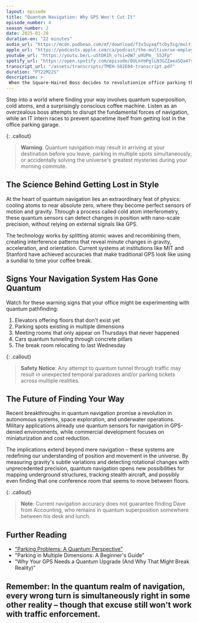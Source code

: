 ```yaml
---
layout: episode
title: "Quantum Navigation: Why GPS Won't Cut It"
episode_number: 4
season_number: 2
date: 2025-01-28
duration-en: "22 minutes"
audio_url: "https://mcdn.podbean.com/mf/download/f3v3uyaqftcby3sg/multiverse-employee-handbook-s02e04-quantum-navigation-why-gps-wont-cut-it.mp3"
apple_url: "https://podcasts.apple.com/ca/podcast/the-multiverse-employee-handbook/id1764134739?i=1000686130334"
youtube_url: "https://youtu.be/L-uStDK1h_o?si=OW7_wXUPm__S52Fp"
spotify_url: "https://open.spotify.com/episode/0ULnYmPglLN3GZZaeaSQa4?si=g9yqrtjRRnGKFJv7Z5-0MQ"
transcript_url: "/assets/transcripts/TMEH-S02E04-transcript.pdf"
duration: "PT22M22S"
description: >
 When the Square-Haired Boss decides to revolutionize office parking through quantum navigation, only a quick-thinking IT intern stands between reality and a multidimensional traffic jam.
---
```


Step into a world where finding your way involves quantum superposition, cold atoms, and a surprisingly conscious coffee machine. Listen as an overzealous boss attempts to disrupt the fundamental forces of navigation, while an IT intern races to prevent spacetime itself from getting lost in the office parking garage.

{: .callout}
> **Warning**: Quantum navigation may result in arriving at your destination before you leave, parking in multiple spots simultaneously, or accidentally solving the universe's greatest mysteries during your morning commute.

## The Science Behind Getting Lost in Style
At the heart of quantum navigation lies an extraordinary feat of physics: cooling atoms to near absolute zero, where they become perfect sensors of motion and gravity. Through a process called cold atom interferometry, these quantum sensors can detect changes in position with nano-scale precision, without relying on external signals like GPS.

The technology works by splitting atomic waves and recombining them, creating interference patterns that reveal minute changes in gravity, acceleration, and orientation. Current systems at institutions like MIT and Stanford have achieved accuracies that make traditional GPS look like using a sundial to time your coffee break.

## Signs Your Navigation System Has Gone Quantum
Watch for these warning signs that your office might be experimenting with quantum pathfinding:
1. Elevators offering floors that don't exist yet
2. Parking spots existing in multiple dimensions
3. Meeting rooms that only appear on Thursdays that never happened
4. Cars quantum tunneling through concrete pillars
5. The break room relocating to last Wednesday

{: .callout}
> **Safety Notice**: Any attempt to quantum tunnel through traffic may result in unexpected temporal paradoxes and/or parking tickets across multiple realities.

## The Future of Finding Your Way
Recent breakthroughs in quantum navigation promise a revolution in autonomous systems, space exploration, and underwater operations. Military applications already use quantum sensors for navigation in GPS-denied environments, while commercial development focuses on miniaturization and cost reduction.

The implications extend beyond mere navigation – these systems are redefining our understanding of position and movement in the universe. By measuring gravity's subtle variations and detecting rotational changes with unprecedented precision, quantum navigation opens new possibilities for mapping underground structures, tracking stealth aircraft, and possibly even finding that one conference room that seems to move between floors.

{: .callout}
> **Note**: Current navigation accuracy does not guarantee finding Dave from Accounting, who remains in quantum superposition somewhere between his desk and lunch.

## Further Reading
* ["Parking Problems: A Quantum Perspective"](/blog/parking-problems-quantum-perspective-multidimensional-traffic-flow/)
* "Parking in Multiple Dimensions: A Beginner's Guide"
* "Why Your GPS Needs a Quantum Upgrade (And Why That Might Break Reality)"

Remember: In the quantum realm of navigation, every wrong turn is simultaneously right in some other reality – though that excuse still won't work with traffic enforcement.
---
